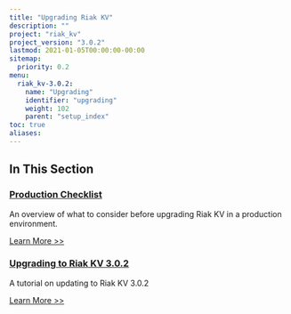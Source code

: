 ```yaml
---
title: "Upgrading Riak KV"
description: ""
project: "riak_kv"
project_version: "3.0.2"
lastmod: 2021-01-05T00:00:00-00:00
sitemap:
  priority: 0.2
menu:
  riak_kv-3.0.2:
    name: "Upgrading"
    identifier: "upgrading"
    weight: 102
    parent: "setup_index"
toc: true
aliases:
---
```


[upgrade checklist]: ./checklist
[upgrade version]: ./version
[upgrade cluster]: ./cluster
[upgrade mdc]: ./multi-datacenter

## In This Section

### [Production Checklist][upgrade checklist]

An overview of what to consider before upgrading Riak KV in a production environment.

[Learn More >>][upgrade checklist]

### [Upgrading to Riak KV 3.0.2][upgrade version]

A tutorial on updating to Riak KV 3.0.2

[Learn More >>][upgrade version]

